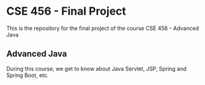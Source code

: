 # CSE 456 - Final Project

This is the repository for the final project of the course CSE 456 - Advanced Java

## Advanced Java
During this course, we get to know about Java Servlet, JSP, Spring and Spring Boot, etc.
